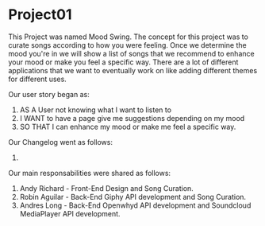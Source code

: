 # Project01

This Project was named Mood Swing. The concept for this project was to curate songs according to how you were feeling. Once we determine the mood you're in we will show a list of songs that we recommend to enhance your mood or make you feel a specific way. There are a lot of different applications that we want to eventually work on like adding different themes for different uses.

Our user story began as:

1. AS A User not knowing what I want to listen to
2. I WANT to have a page give me suggestions depending on my mood
3. SO THAT I can enhance my mood or make me feel a specific way.

Our Changelog went as follows:

1. 

Our main responsabilities were shared as follows:

1. Andy Richard - Front-End Design and Song Curation.
2. Robin Aguilar - Back-End Giphy API development and Song Curation.
3. Andres Long - Back-End Openwhyd API development and Soundcloud MediaPlayer API development.